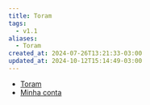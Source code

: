 ```yaml
---
title: Toram
tags:
  - v1.1
aliases:
  - Toram
created_at: 2024-07-26T13:21:33-03:00
updated_at: 2024-10-12T15:14:49-03:00
---
```


- [Toram](../entrada/2024/07/26/Toram.md)
- [Minha conta](../retorno/2024/07/26/Toram-AoiRyuu.md)


